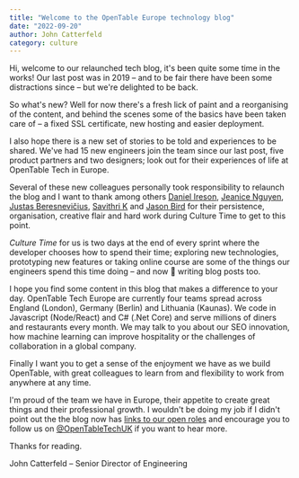 ```yaml
---
title: "Welcome to the OpenTable Europe technology blog"
date: "2022-09-20"
author: John Catterfeld
category: culture
---
```


Hi, welcome to our relaunched tech blog, it's been quite some time in the works! Our last post was in 2019 – and to be fair there have been some distractions since – but we're delighted to be back.

So what's new? Well for now there's a fresh lick of paint and a reorganising of the content, and behind the scenes some of the basics have been taken care of – a fixed SSL certificate, new hosting and easier deployment.

I also hope there is a new set of stories to be told and experiences to be shared. We've had 15 new engineers join the team since our last post, five product partners and two designers; look out for their experiences of life at OpenTable Tech in Europe.

Several of these new colleagues personally took responsibility to relaunch the blog and I want to thank among others [Daniel Ireson](https://www.linkedin.com/in/danielireson/), [Jeanice Nguyen](https://www.linkedin.com/in/jeanicenguyen/), [Justas Beresnevičius](https://www.linkedin.com/in/juberrr/), [Savithri K](https://www.linkedin.com/in/k-savithri/) and [Jason Bird](https://www.linkedin.com/in/jbird55/) for their persistence, organisation, creative flair and hard work during Culture Time to get to this point.

_Culture Time_ for us is two days at the end of every sprint where the developer chooses how to spend their time; exploring new technologies, prototyping new features or taking online course are some of the things our engineers spend this time doing – and now 🤞 writing blog posts too.

I hope you find some content in this blog that makes a difference to your day. OpenTable Tech Europe are currently four teams spread across England (London), Germany (Berlin) and Lithuania (Kaunas). We code in Javascript (Node/React) and C# (.Net Core) and serve millions of diners and restaurants every month. We may talk to you about our SEO innovation, how machine learning can improve hospitality or the challenges of collaboration in a global company.

Finally I want you to get a sense of the enjoyment we have as we build OpenTable, with great colleagues to learn from and flexibility to work from anywhere at any time.

I'm proud of the team we have in Europe, their appetite to create great things and their professional growth. I wouldn't be doing my job if I didn't point out the the blog now has [links to our open roles](/#careers) and encourage you to follow us on [@OpenTableTechUK](https://twitter.com/opentabletechuk) if you want to hear more.

Thanks for reading.

John Catterfeld – Senior Director of Engineering
